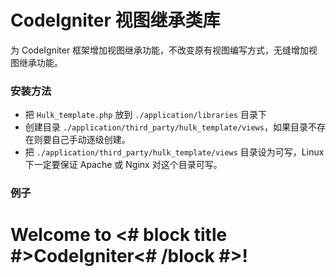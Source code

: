 CodeIgniter 视图继承类库
=============

 为 CodeIgniter 框架增加视图继承功能，不改变原有视图编写方式，无缝增加视图继承功能。

### 安装方法

* 把 `Hulk_template.php` 放到 `./application/libraries` 目录下
* 创建目录 `./application/third_party/hulk_template/views`，如果目录不存在则要自己手动逐级创建。
* 把 `./application/third_party/hulk_template/views` 目录设为可写，Linux 下一定要保证 Apache 或 Nginx 对这个目录可写。

### 例子

<!DOCTYPE html>
<html lang="en">
<head>
    <meta charset="utf-8">
    <title>Welcome to <# block title #>CodeIgniter<# /block #></title>
</head>
<body>
    <h1>Welcome to <# block title #>CodeIgniter<# /block #>!</h1>
</body>
</html>